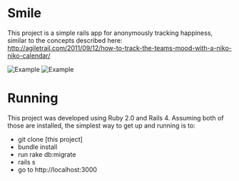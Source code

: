 Smile
============
This project is a simple rails app for anonymously tracking happiness, similar to the concepts described here: http://agiletrail.com/2011/09/12/how-to-track-the-teams-mood-with-a-niko-niko-calendar/

![Example](https://dl.dropboxusercontent.com/u/3733568/smile.png)
![Example](https://dl.dropboxusercontent.com/u/3733568/summary.png)

Running
==========
This project was developed using Ruby 2.0 and Rails 4. Assuming both of those are installed, the simplest way to get up and running is to:
* git clone [this project]
* bundle install
* run rake db:migrate
* rails s
* go to http://localhost:3000